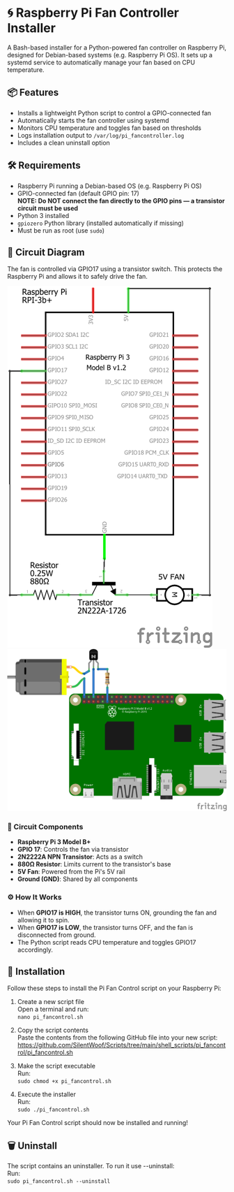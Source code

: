 # 🌀 Raspberry Pi Fan Controller Installer

A Bash-based installer for a Python-powered fan controller on Raspberry Pi, designed for Debian-based systems (e.g. Raspberry Pi OS). It sets up a systemd service to automatically manage your fan based on CPU temperature.

## 📦 Features

- Installs a lightweight Python script to control a GPIO-connected fan  
- Automatically starts the fan controller using systemd  
- Monitors CPU temperature and toggles fan based on thresholds  
- Logs installation output to `/var/log/pi_fancontroller.log`  
- Includes a clean uninstall option  

## 🛠️ Requirements

- Raspberry Pi running a Debian-based OS (e.g. Raspberry Pi OS)  
- GPIO-connected fan (default GPIO pin: 17)  
  **NOTE: Do NOT connect the fan directly to the GPIO pins — a transistor circuit must be used**  
- Python 3 installed  
- `gpiozero` Python library (installed automatically if missing)  
- Must be run as root (use `sudo`)  

## 🔧 Circuit Diagram

The fan is controlled via GPIO17 using a transistor switch. This protects the Raspberry Pi and allows it to safely drive the fan.

![Fan Control Circuit](pi_fancontrol_circuit.png)
![Fan Control Diagram](pi_fancontrol_diagram.png)

### 🧩 Circuit Components

- **Raspberry Pi 3 Model B+**  
- **GPIO 17**: Controls the fan via transistor  
- **2N2222A NPN Transistor**: Acts as a switch  
- **880Ω Resistor**: Limits current to the transistor's base  
- **5V Fan**: Powered from the Pi's 5V rail  
- **Ground (GND)**: Shared by all components  

### ⚙️ How It Works

- When **GPIO17 is HIGH**, the transistor turns ON, grounding the fan and allowing it to spin.  
- When **GPIO17 is LOW**, the transistor turns OFF, and the fan is disconnected from ground.  
- The Python script reads CPU temperature and toggles GPIO17 accordingly.

## 🚀 Installation

Follow these steps to install the Pi Fan Control script on your Raspberry Pi:

1. Create a new script file  
   Open a terminal and run:  
   ```nano pi_fancontrol.sh```

2. Copy the script contents  
   Paste the contents from the following GitHub file into your new script:  
   https://github.com/SilentWoof/Scripts/tree/main/shell_scripts/pi_fancontrol/pi_fancontrol.sh

3. Make the script executable  
   Run:  
   ```sudo chmod +x pi_fancontrol.sh```

4. Execute the installer  
   Run:  
   ```sudo ./pi_fancontrol.sh```

Your Pi Fan Control script should now be installed and running!

## 🗑️ Uninstall

The script contains an uninstaller. To run it use --uninstall:  
  Run:  
  ```sudo pi_fancontrol.sh --uninstall```